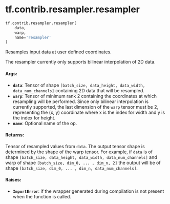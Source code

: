 <div itemscope itemtype="http://developers.google.com/ReferenceObject">
<meta itemprop="name" content="tf.contrib.resampler.resampler" />
<meta itemprop="path" content="Stable" />
</div>

# tf.contrib.resampler.resampler

``` python
tf.contrib.resampler.resampler(
    data,
    warp,
    name='resampler'
)
```

Resamples input data at user defined coordinates.

The resampler currently only supports bilinear interpolation of 2D data.

#### Args:

* <b>`data`</b>: Tensor of shape `[batch_size, data_height, data_width,
    data_num_channels]` containing 2D data that will be resampled.
* <b>`warp`</b>: Tensor of minimum rank 2 containing the coordinates at which
    resampling will be performed. Since only bilinear interpolation is
    currently supported, the last dimension of the `warp` tensor must be 2,
    representing the (x, y) coordinate where x is the index for width and y is
    the index for height.
* <b>`name`</b>: Optional name of the op.


#### Returns:

Tensor of resampled values from `data`. The output tensor shape is
determined by the shape of the warp tensor. For example, if `data` is of
shape `[batch_size, data_height, data_width, data_num_channels]` and warp of
shape `[batch_size, dim_0, ... , dim_n, 2]` the output will be of shape
`[batch_size, dim_0, ... , dim_n, data_num_channels]`.


#### Raises:

* <b>`ImportError`</b>: if the wrapper generated during compilation is not present when
  the function is called.